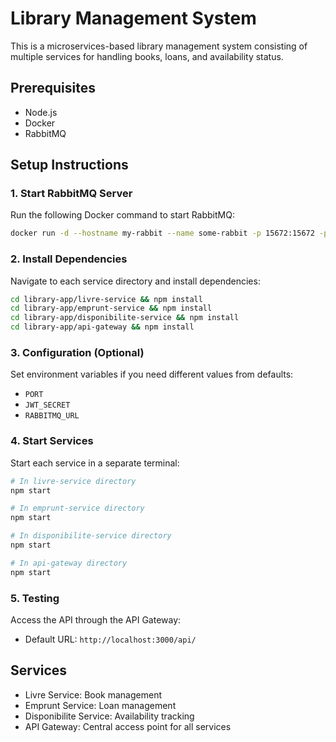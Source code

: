 # Library Management System

This is a microservices-based library management system consisting of multiple services for handling books, loans, and availability status.

## Prerequisites

- Node.js
- Docker
- RabbitMQ

## Setup Instructions

### 1. Start RabbitMQ Server

Run the following Docker command to start RabbitMQ:

```bash
docker run -d --hostname my-rabbit --name some-rabbit -p 15672:15672 -p 5672:5672 rabbitmq:3-management
```

### 2. Install Dependencies

Navigate to each service directory and install dependencies:

```bash
cd library-app/livre-service && npm install
cd library-app/emprunt-service && npm install
cd library-app/disponibilite-service && npm install
cd library-app/api-gateway && npm install
```

### 3. Configuration (Optional)

Set environment variables if you need different values from defaults:
- `PORT`
- `JWT_SECRET`
- `RABBITMQ_URL`

### 4. Start Services

Start each service in a separate terminal:

```bash
# In livre-service directory
npm start

# In emprunt-service directory
npm start

# In disponibilite-service directory
npm start

# In api-gateway directory
npm start
```

### 5. Testing

Access the API through the API Gateway:
- Default URL: `http://localhost:3000/api/`

## Services

- Livre Service: Book management
- Emprunt Service: Loan management
- Disponibilite Service: Availability tracking
- API Gateway: Central access point for all services